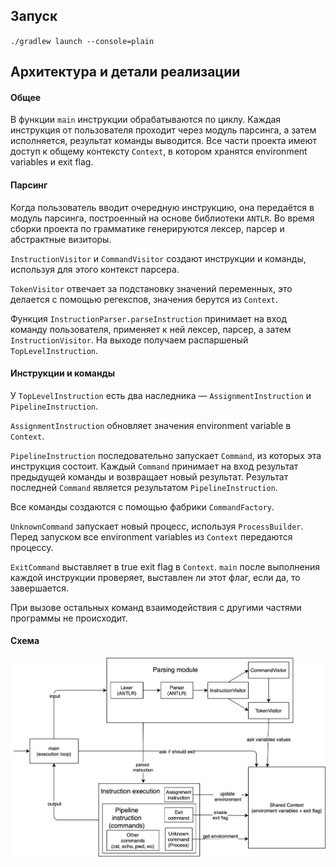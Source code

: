 ## Запуск

`./gradlew launch --console=plain`

## Архитектура и детали реализации

#### Общее

В функции `main` инструкции обрабатываются по циклу. Каждая инструкция от пользователя проходит через модуль парсинга, а затем исполняется, результат команды выводится. Все части проекта имеют доступ к общему контексту `Context`, в котором хранятся environment variables и exit flag.

#### Парсинг

Когда пользователь вводит очередную инструкцию, она передаётся в модуль парсинга, построенный на основе библиотеки `ANTLR`. Во время сборки проекта по грамматике генерируются лексер, парсер и абстрактные визиторы. 

`InstructionVisitor` и `CommandVisitor` создают инструкции и команды, используя для этого контекст парсера.

`TokenVisitor` отвечает за подстановку значений переменных, это делается с помощью регекспов, значения берутся из `Context`.

Функция `InstructionParser.parseInstruction` принимает на вход команду пользователя, применяет к ней лексер, парсер, а затем `InstructionVisitor`. На выходе получаем распаршеный `TopLevelInstruction`.

#### Инструкции и команды

У `TopLevelInstruction` есть два наследника — `AssignmentInstruction` и `PipelineInstruction`. 

`AssignmentInstruction` обновляет значения environment variable в `Context`.

`PipelineInstruction` последовательно запускает `Command`, из которых эта инструкция состоит. Каждый `Command` принимает на вход результат предыдущей команды и возвращает новый результат. Результат последней `Command` является результатом `PipelineInstruction`.

Все команды создаются с помощью фабрики `CommandFactory`.

`UnknownCommand` запускает новый процесс, используя `ProcessBuilder`. Перед запуском все environment variables из `Context` передаются процессу.

`ExitCommand` выставляет в true exit flag в `Context`. `main` после выполнения каждой инструкции проверяет, выставлен ли этот флаг, если да, то завершается.

При вызове остальных команд взаимодействия с другими частями программы не происходит. 

#### Схема

![](architecture.png)
